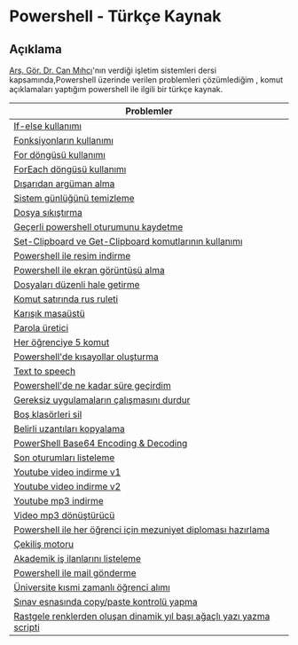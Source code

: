 # Powershell - Türkçe Kaynak


## Açıklama 

[Arş. Gör. Dr. Can Mıhcı](https://www.linkedin.com/in/canmihci/)'nın verdiği işletim sistemleri dersi kapsamında,Powershell üzerinde verilen problemleri çözümlediğim , komut açıklamaları yaptığım  powershell ile ilgili bir türkçe kaynak.


| Problemler  |
| ------------- | 
| [If-else kullanımı](https://github.com/mustafadalga/powershell/tree/master/If-else-kullanimi)  |
| [Fonksiyonların kullanımı](https://github.com/mustafadalga/powershell/tree/master/Fonksiyonlarin-kullanimi)  |
| [For döngüsü kullanımı](https://github.com/mustafadalga/powershell/tree/master/For-dongusu-kullanimi)  |
| [ForEach döngüsü kullanımı](https://github.com/mustafadalga/powershell/tree/master/ForEach-dongusu-kullanimi)  |
| [Dışarıdan argüman alma](https://github.com/mustafadalga/powershell/tree/master/Disardan-arguman-alma)  |
| [Sistem günlüğünü temizleme](https://github.com/mustafadalga/powershell/blob/master/Komut-anlatimlari/Clear-EventLog.md)  |
| [Dosya sıkıştırma](https://github.com/mustafadalga/powershell/blob/master/Komut-anlatimlari/Compress-Archive.md)  |
| [Geçerli powershell oturumunu kaydetme](https://github.com/mustafadalga/powershell/blob/master/Komut-anlatimlari/Export-Console.md)  |
| [Set-Clipboard ve Get-Clipboard komutlarının kullanımı](https://github.com/mustafadalga/powershell/blob/master/Komut-anlatimlari/Get-Clipboard_Set-Clipboard.md)  |
| [Powershell ile resim indirme](https://github.com/mustafadalga/powershell/tree/master/Resim-indir)  |
| [Powershell ile ekran görüntüsü alma](https://github.com/mustafadalga/powershell/tree/master/Ekran-goruntusu-alma)  |
| [Dosyaları düzenli hale getirme](https://github.com/mustafadalga/powershell/tree/master/Dosyalari-duzenli-hale-getirme)  |
| [Komut satırında rus ruleti](https://github.com/mustafadalga/powershell/tree/master/Komut-satirinda-rus-ruleti)  |
| [Karışık masaüstü](https://github.com/mustafadalga/powershell/tree/master/Karisik-masaustu)  |
| [Parola üretici](https://github.com/mustafadalga/powershell/tree/master/Parola-uretici)  |
| [Her öğrenciye 5 komut](https://github.com/mustafadalga/powershell/tree/master/Her-ogrenciye-5-komut)  |
| [Powershell'de kısayollar oluşturma](https://github.com/mustafadalga/powershell/tree/master/Powershell-kisayollar-olusturma)  |
| [Text to speech](https://github.com/mustafadalga/powershell/tree/master/Text-to-speech)  |
| [Powershell'de ne kadar süre geçirdim](https://github.com/mustafadalga/powershell/tree/master/PowerShellde-ne-kadar-sure-gecirdim)  |
| [Gereksiz uygulamaların çalışmasını durdur](https://github.com/mustafadalga/powershell/tree/master/Gereksiz-uygulamalari-durdur)  |
| [Boş klasörleri sil](https://github.com/mustafadalga/powershell/tree/master/Bos-klasorleri-sil)  |
| [Belirli uzantıları kopyalama](https://github.com/mustafadalga/powershell/tree/master/Belirli-uzantilari-kopyala)  |
| [PowerShell Base64 Encoding & Decoding ](https://github.com/mustafadalga/powershell/tree/master/Base64-encoding_decoding)  |
| [Son oturumları listeleme](https://github.com/mustafadalga/powershell/tree/master/Son-oturumlari-listeleme)  |
| [Youtube video indirme v1](https://github.com/mustafadalga/powershell/tree/master/youtube-video-indir-v1)  |
| [Youtube video indirme v2](https://github.com/mustafadalga/powershell/tree/master/youtube-video-indir-v2)  |
| [Youtube mp3 indirme](https://github.com/mustafadalga/powershell/tree/master/youtube-mp3-indir)  |
| [Video mp3 dönüştürücü](https://github.com/mustafadalga/powershell/tree/master/Video-mp3-donusturucu)  |
| [Powershell ile her öğrenci için mezuniyet diploması hazırlama](https://github.com/mustafadalga/powershell/tree/master/Diploma-hazirla)  |
| [Çekiliş motoru](https://github.com/mustafadalga/powershell/tree/master/Cekilis-motoru)  |
| [Akademik iş ilanlarını listeleme](https://github.com/mustafadalga/powershell/tree/master/Akademik-personel-ilanlari)  |
| [Powershell ile mail gönderme](https://github.com/mustafadalga/powershell/tree/master/Mail-gonder)  |
| [Üniversite kısmi zamanlı öğrenci alımı](https://github.com/mustafadalga/powershell/tree/master/Universite-kismi-zamanli-ogrenci-alimi)  |
| [Sınav esnasında copy/paste kontrolü yapma](https://github.com/mustafadalga/powershell/tree/master/Copy-paste-kontrolu)  |
| [Rastgele renklerden oluşan dinamik yıl başı ağaçlı yazı yazma scripti](https://github.com/mustafadalga/powershell/tree/master/Mutlu-yillar-bote)  |

